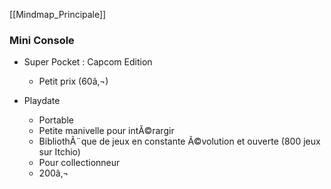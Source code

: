 ﻿[[Mindmap_Principale]]

### Mini Console

- Super Pocket : Capcom Edition

	- Petit prix (60â‚¬)

- Playdate

	- Portable
	- Petite manivelle pour intÃ©rargir
	- BibliothÃ¨que de jeux en constante Ã©volution et ouverte (800 jeux sur Itchio)
	- Pour collectionneur
	- 200â‚¬


